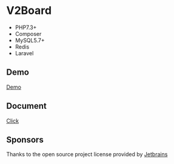 # **V2Board**

- PHP7.3+
- Composer
- MySQL5.7+
- Redis
- Laravel

## Demo
[Demo](https://www.xflash.cc)

## Document
[Click](https://github.com/xflash-panda/v2board/wiki/%E5%AE%89%E8%A3%85)

## Sponsors
Thanks to the open source project license provided by [Jetbrains](https://www.jetbrains.com/)





